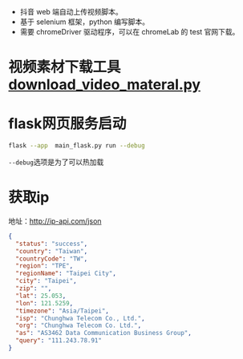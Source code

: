 - 抖音 web 端自动上传视频脚本。
- 基于 selenium 框架，python 编写脚本。
- 需要 chromeDriver 驱动程序，可以在 chromeLab 的 test 官网下载。


# 视频素材下载工具[download_video_materal.py](download_video_materal.py)


# flask网页服务启动

```bash
flask --app  main_flask.py run --debug  
```
`--debug`选项是为了可以热加载

# 获取ip
地址：http://ip-api.com/json
```json
{
  "status": "success",
  "country": "Taiwan",
  "countryCode": "TW",
  "region": "TPE",
  "regionName": "Taipei City",
  "city": "Taipei",
  "zip": "",
  "lat": 25.053,
  "lon": 121.5259,
  "timezone": "Asia/Taipei",
  "isp": "Chunghwa Telecom Co., Ltd.",
  "org": "Chunghwa Telecom Co. Ltd.",
  "as": "AS3462 Data Communication Business Group",
  "query": "111.243.78.91"
}
```